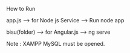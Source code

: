 How to Run

app.js --> for Node js Service --> Run node app 

bisu(folder) --> for Angular.js --> ng serve

Note : XAMPP MySQL must be opened.
